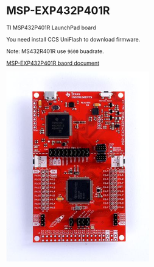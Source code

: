 # MSP-EXP432P401R

TI MSP432P401R LaunchPad board

You need install CCS UniFlash to download firmware.

Note: MS432R401R use `9600` buadrate.

[MSP-EXP432P401R baord document](http://www.ti.com/tool/MSP-EXP432P401R)

![MSP-EXP432P401R](msp-exp432p401r_msp-exp432p401r_frontred.jpg)

